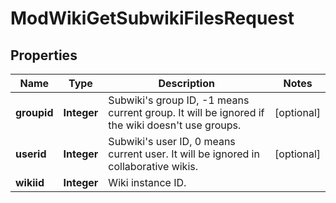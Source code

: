 

# ModWikiGetSubwikiFilesRequest


## Properties

| Name | Type | Description | Notes |
|------------ | ------------- | ------------- | -------------|
|**groupid** | **Integer** | Subwiki&#39;s group ID, -1 means current group. It will be ignored if the wiki doesn&#39;t use groups. |  [optional] |
|**userid** | **Integer** | Subwiki&#39;s user ID, 0 means current user. It will be ignored in collaborative wikis. |  [optional] |
|**wikiid** | **Integer** | Wiki instance ID. |  |



